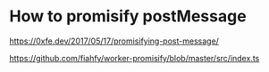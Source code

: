 # How to promisify postMessage

https://0xfe.dev/2017/05/17/promisifying-post-message/

https://github.com/fiahfy/worker-promisify/blob/master/src/index.ts